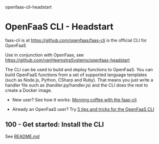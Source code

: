 openfaas-cli-headstart
# OpenFaaS CLI - Headstart

faas-cli is at https://github.com/openfaas/faas-cli is the official CLI for OpenFaaS

Use in conjunction with OpenFaas, see https://github.com/vanHeemstraSystems/openfaas-headstart

The CLI can be used to build and deploy functions to OpenFaaS. You can build OpenFaaS functions from a set of supported language templates (such as Node.js, Python, CSharp and Ruby). That means you just write a handler file such as (handler.py/handler.js) and the CLI does the rest to create a Docker image.

- New user? See how it works: [Morning coffee with the faas-cli](https://blog.alexellis.io/quickstart-openfaas-cli/) 

- Already an OpenFaaS user? Try [5 tips and tricks for the OpenFaaS CLI](https://www.openfaas.com/blog/five-cli-tips/)

## 100 - Get started: Install the CLI
See [README.md](./100/README.md)

